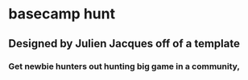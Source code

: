 # basecamp hunt

## Designed by Julien Jacques off of a template

### Get newbie hunters out hunting big game in a community,